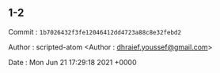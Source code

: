 ## 1-2 

 Commit : `1b7026432f3fe12046412dd4723a88c8e32febd2`

 Author : scripted-atom <Author : dhraief.youssef@gmail.com> 

 Date 	: Mon Jun 21 17:29:18 2021 +0000 

